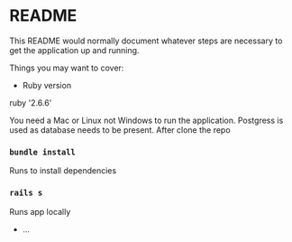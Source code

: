 # README

This README would normally document whatever steps are necessary to get the
application up and running.

Things you may want to cover:

* Ruby version

ruby '2.6.6'

You need a Mac or Linux not Windows to run the application. Postgress is used as database needs to be present.
After clone the repo

### `bundle install`

Runs to install dependencies

### `rails s`

Runs app locally

* ...
